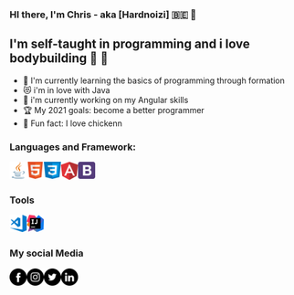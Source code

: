 ### HI there, I'm Chris - aka [Hardnoizi] 🇧🇪 💪

## I'm self-taught in programming and i love bodybuilding 💪 🍖
- 📖 I'm currently learning the basics of programming through formation 
- 😻 i'm in love with Java 
- 🧠 i'm currently working on my Angular skills 
- 🏆 My 2021 goals: become a better programmer
- 🐔 Fun fact: I love chickenn

### Languages and Framework:

<img align="left" alt="java" width="30px" src="https://raw.githubusercontent.com/Chrisdev10/image/main/java-icon.png" />
<img align="left" alt="html" width="30px" src="https://raw.githubusercontent.com/Chrisdev10/image/main/HTML5_badge.png" />
<img align="left" alt="css" width="30px" src="https://raw.githubusercontent.com/Chrisdev10/image/main/css31600.png" />
<img align="left" alt="angular" width="30px" src="https://raw.githubusercontent.com/Chrisdev10/image/main/angular-icon-1-logo-png-transparent.png" />
<img align="left" alt="bootstrap" width="30px" src="https://raw.githubusercontent.com/Chrisdev10/image/main/Bootstrap-Logo-PNG-715x715.png" />

<br />
<br />

### Tools

<img align="left" alt="vscode" width="30px" src="https://raw.githubusercontent.com/Chrisdev10/image/main/1200px-Visual_Studio_Code_1.18_icon.svg.png" />
<img align="left" alt="intellij" width="30px" src="https://raw.githubusercontent.com/Chrisdev10/image/main/202422_normal.png" />

<br />
<br />

### My social Media 
<a href="https://www.facebook.com/christophe.delbeke.1" target="_blank">
    <img align="left" alt="facebook" width="30px" src="https://raw.githubusercontent.com/Chrisdev10/image/main/facebook.png" />
</a>
<a href="https://www.instagram.com/chris_bodyfit/" target="_blank">
    <img align="left" alt="instagram" width="30px" src="https://raw.githubusercontent.com/Chrisdev10/image/main/instagram.png" />
</a>
<img align="left" alt="twitter" width="30px" src="https://raw.githubusercontent.com/Chrisdev10/image/main/twitter.png" />
<a href="https://www.linkedin.com/in/christophe-delbeke-a70285215" target="_blank">
    <img align="left" alt="linkedin" width="30px" src="https://raw.githubusercontent.com/Chrisdev10/image/main/linkedin.png" />
</a>